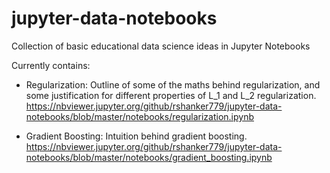 # jupyter-data-notebooks
Collection of basic educational data science ideas in Jupyter Notebooks

Currently contains:
 *  Regularization: Outline of some of the maths behind regularization, and some justification for different properties of L_1 and L_2 regularization. 
  https://nbviewer.jupyter.org/github/rshanker779/jupyter-data-notebooks/blob/master/notebooks/regularization.ipynb
 
* Gradient Boosting: Intuition behind gradient boosting.
https://nbviewer.jupyter.org/github/rshanker779/jupyter-data-notebooks/blob/master/notebooks/gradient_boosting.ipynb
